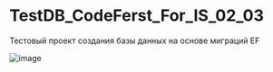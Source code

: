 # TestDB_CodeFerst_For_IS_02_03
Тестовый проект создания  базы  данных на  основе миграций EF


![image](https://user-images.githubusercontent.com/45938852/163561338-2abbba6d-4bdc-4eef-b7c8-59876af94d52.png)

